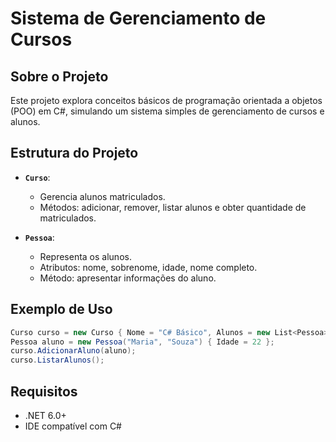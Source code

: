 # Sistema de Gerenciamento de Cursos

## Sobre o Projeto

Este projeto explora conceitos básicos de programação orientada a objetos (POO) em C#, simulando um sistema simples de gerenciamento de cursos e alunos.

## Estrutura do Projeto

- **`Curso`**:
  - Gerencia alunos matriculados.
  - Métodos: adicionar, remover, listar alunos e obter quantidade de matriculados.

- **`Pessoa`**:
  - Representa os alunos.
  - Atributos: nome, sobrenome, idade, nome completo.
  - Método: apresentar informações do aluno.

## Exemplo de Uso

```csharp
Curso curso = new Curso { Nome = "C# Básico", Alunos = new List<Pessoa>() };
Pessoa aluno = new Pessoa("Maria", "Souza") { Idade = 22 };
curso.AdicionarAluno(aluno);
curso.ListarAlunos();
```

## Requisitos

- .NET 6.0+
- IDE compatível com C#
